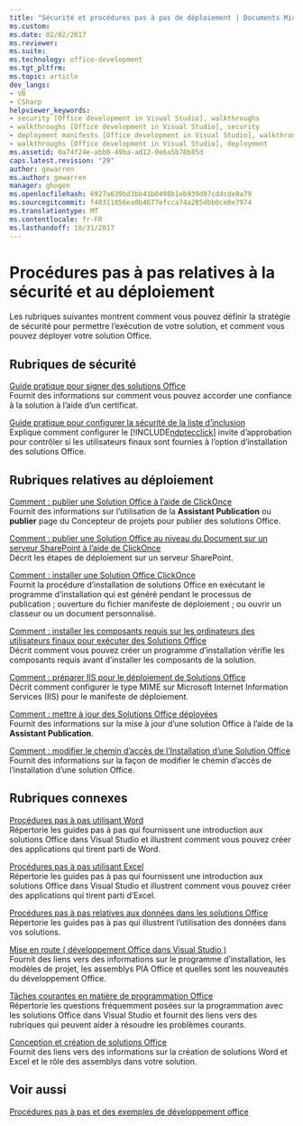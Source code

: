 ```yaml
---
title: "Sécurité et procédures pas à pas de déploiement | Documents Microsoft"
ms.custom: 
ms.date: 02/02/2017
ms.reviewer: 
ms.suite: 
ms.technology: office-development
ms.tgt_pltfrm: 
ms.topic: article
dev_langs:
- VB
- CSharp
helpviewer_keywords:
- security [Office development in Visual Studio], walkthroughs
- walkthroughs [Office development in Visual Studio], security
- deployment manifests [Office development in Visual Studio], walkthroughs
- walkthroughs [Office development in Visual Studio], deployment
ms.assetid: 0a74f24e-abb0-49ba-ad12-0e6a5b78b85d
caps.latest.revision: "29"
author: gewarren
ms.author: gewarren
manager: ghogen
ms.openlocfilehash: 6927a639bd3bb41b0498b1eb939d07cddcde0a79
ms.sourcegitcommit: f40311056ea0b4677efcca74a285dbb0ce0e7974
ms.translationtype: MT
ms.contentlocale: fr-FR
ms.lasthandoff: 10/31/2017
---
```

# <a name="security-and-deployment-walkthroughs"></a>Procédures pas à pas relatives à la sécurité et au déploiement
  Les rubriques suivantes montrent comment vous pouvez définir la stratégie de sécurité pour permettre l’exécution de votre solution, et comment vous pouvez déployer votre solution Office.  
  
## <a name="security-topics"></a>Rubriques de sécurité  
 [Guide pratique pour signer des solutions Office](../vsto/how-to-sign-office-solutions.md)  
 Fournit des informations sur comment vous pouvez accorder une confiance à la solution à l’aide d’un certificat.  
  
 [Guide pratique pour configurer la sécurité de la liste d’inclusion](../vsto/how-to-configure-inclusion-list-security.md)  
 Explique comment configurer le [!INCLUDE[ndptecclick](../vsto/includes/ndptecclick-md.md)] invite d’approbation pour contrôler si les utilisateurs finaux sont fournies à l’option d’installation des solutions Office.  
  
## <a name="deployment-topics"></a>Rubriques relatives au déploiement  
 [Comment : publier une Solution Office à l’aide de ClickOnce](http://msdn.microsoft.com/en-us/2b6c247e-bc04-4ce4-bb64-c4e79bb3d5b8)  
 Fournit des informations sur l’utilisation de la **Assistant Publication** ou **publier** page du Concepteur de projets pour publier des solutions Office.  
  
 [Comment : publier une Solution Office au niveau du Document sur un serveur SharePoint à l’aide de ClickOnce](http://msdn.microsoft.com/en-us/2408e809-fb78-42a1-9152-00afa1522e58)  
 Décrit les étapes de déploiement sur un serveur SharePoint.  
  
 [Comment : installer une Solution Office ClickOnce](http://msdn.microsoft.com/en-us/14702f48-9161-4190-994c-78211fe18065)  
 Fournit la procédure d’installation de solutions Office en exécutant le programme d’installation qui est généré pendant le processus de publication ; ouverture du fichier manifeste de déploiement ; ou ouvrir un classeur ou un document personnalisé.  
  
 [Comment : installer les composants requis sur les ordinateurs des utilisateurs finaux pour exécuter des Solutions Office](http://msdn.microsoft.com/en-us/74dd2c52-838f-4abf-b2b4-4d7b0c2a0a98)  
 Décrit comment vous pouvez créer un programme d’installation vérifie les composants requis avant d’installer les composants de la solution.  
  
 [Comment : préparer IIS pour le déploiement de Solutions Office](http://msdn.microsoft.com/en-us/f62bce70-81d4-4f8b-86e6-2f2afec5d9b4)  
 Décrit comment configurer le type MIME sur Microsoft Internet Information Services (IIS) pour le manifeste de déploiement.  
  
 [Comment : mettre à jour des Solutions Office déployées](http://msdn.microsoft.com/en-us/be96db53-b6ea-46ab-b8d9-b76b098b3b13)  
 Fournit des informations sur la mise à jour d’une solution Office à l’aide de la **Assistant Publication**.  
  
 [Comment : modifier le chemin d’accès de l’Installation d’une Solution Office](http://msdn.microsoft.com/en-us/d0eaa07b-2d72-4902-899f-2f9fb165b8fd)  
 Fournit des informations sur la façon de modifier le chemin d’accès de l’installation d’une solution Office.  
  
## <a name="related-sections"></a>Rubriques connexes  
 [Procédures pas à pas utilisant Word](../vsto/walkthroughs-using-word.md)  
 Répertorie les guides pas à pas qui fournissent une introduction aux solutions Office dans Visual Studio et illustrent comment vous pouvez créer des applications qui tirent parti de Word.  
  
 [Procédures pas à pas utilisant Excel](../vsto/walkthroughs-using-excel.md)  
 Répertorie les guides pas à pas qui fournissent une introduction aux solutions Office dans Visual Studio et illustrent comment vous pouvez créer des applications qui tirent parti d’Excel.  
  
 [Procédures pas à pas relatives aux données dans les solutions Office](../vsto/data-in-office-solutions-walkthroughs.md)  
 Répertorie les guides pas à pas qui illustrent l’utilisation des données dans vos solutions.  
  
 [Mise en route &#40; développement Office dans Visual Studio &#41;](../vsto/getting-started-office-development-in-visual-studio.md)  
 Fournit des liens vers des informations sur le programme d’installation, les modèles de projet, les assemblys PIA Office et quelles sont les nouveautés du développement Office.  
  
 [Tâches courantes en matière de programmation Office](../vsto/common-tasks-in-office-programming.md)  
 Répertorie les questions fréquemment posées sur la programmation avec les solutions Office dans Visual Studio et fournit des liens vers des rubriques qui peuvent aider à résoudre les problèmes courants.  
  
 [Conception et création de solutions Office](../vsto/designing-and-creating-office-solutions.md)  
 Fournit des liens vers des informations sur la création de solutions Word et Excel et le rôle des assemblys dans votre solution.  
  
## <a name="see-also"></a>Voir aussi  
 [Procédures pas à pas et des exemples de développement office](../vsto/office-development-samples-and-walkthroughs.md)  
  
  